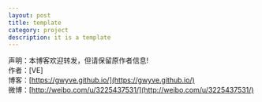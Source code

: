 ```yaml
---
layout: post
title: template
category: project
description: it is a template
---
```



声明：本博客欢迎转发，但请保留原作者信息!      
作者：[VE]    
博客：[https://gwyve.github.io/](https://gwyve.github.io/)    
微博：[http://weibo.com/u/3225437531/](http://weibo.com/u/3225437531/)    
  

